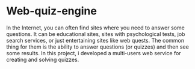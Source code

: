 # Web-quiz-engine

In the Internet, you can often find sites where you need to answer some questions. 
It can be educational sites, sites with psychological tests, job search services, or just entertaining sites like web quests. 
The common thing for them is the ability to answer questions (or quizzes) and then see some results.
In this project, i developed a multi-users web service for creating and solving quizzes.
